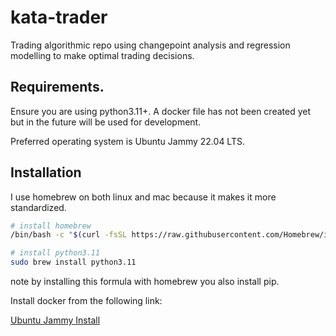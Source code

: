 # kata-trader

Trading algorithmic repo using changepoint analysis and regression modelling to make optimal 
trading decisions. 

## Requirements. 

Ensure you are using python3.11+. A docker file has not been created yet but in the future 
will be used for development. 

Preferred operating system is Ubuntu Jammy 22.04 LTS. 

## Installation 

I use homebrew on both linux and mac because it makes it more standardized. 

```bash
# install homebrew 
/bin/bash -c "$(curl -fsSL https://raw.githubusercontent.com/Homebrew/install/HEAD/install.sh)"

# install python3.11
sudo brew install python3.11
```

note by installing this formula with homebrew you also install pip. 

Install docker from the following link: 

[Ubuntu Jammy Install](https://docs.docker.com/engine/install/ubuntu/)




















